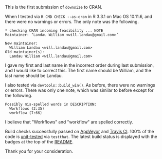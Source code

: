 This is the first submission of `downsize` to CRAN. 

When I tested via `R CMD CHECK --as-cran` in R 3.3.1 on Mac OS 10.11.6, and there were no warnings or errors. The only note was the following.

```
* checking CRAN incoming feasibility ... NOTE
Maintainer: ‘Landau William <will.landau@gmail.com>’

New maintainer:
  William Landau <will.landau@gmail.com>
Old maintainer(s):
  Landau William <will.landau@gmail.com>
```

I gave my first and last name in the incorrect order during last submission, and I would like to correct this. The first name should be William, and the last name should be Landau.

I also tested via `devtools::build_win()`. As before, there were no warnings or errors. There was only one note, which was similar to before except for the following.

```
Possibly mis-spelled words in DESCRIPTION:
  Workflows (2:35)
  workflow (7:66)
```

I believe that "Workflows" and "workflow" are spelled correctly.

Build checks successfully passed on [AppVeyor](https://ci.appveyor.com/project/wlandau/downsize) and [Travis CI](https://travis-ci.org/wlandau/downsize). 100% of the code is [unit-tested](https://codecov.io/github/wlandau/downsize?branch=master) via `testthat`. The latest build status is displayed with the badges at the top of the [README](https://github.com/wlandau/downsize/blob/master/README.md).

Thank you for your consideration.
